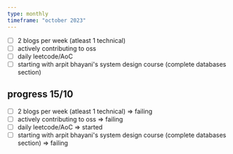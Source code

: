 ```yaml
---
type: monthly
timeframe: "october 2023"
---
```


- [ ] 2 blogs per week (atleast 1 technical)
- [ ] actively contributing to oss
- [ ] daily leetcode/AoC
- [ ] starting with arpit bhayani's system design course (complete databases section)

## progress 15/10

- [ ] 2 blogs per week (atleast 1 technical) => failing
- [ ] actively contributing to oss => failing
- [ ] daily leetcode/AoC => started
- [ ] starting with arpit bhayani's system design course (complete databases section) => failing
